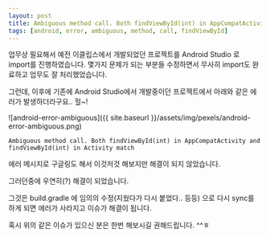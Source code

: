 ```yaml
---
layout: post
title: Ambiguous method call. Both findViewById(int) in AppCompatActivity and findViewById(int) in Activity match
tags: [android, error, ambiguous, method, call, findViewById]
---
```


업무상 필요해서 예전 이클립스에서 개발되었던 프로젝트를 Android Studio 로 import를 진행하였습니다. 몇가지 문제가 되는 부분들 수정하면서 무사히 import도 완료하고 업무도 잘 처리했었습니다.

그런데, 이후에 기존에 Android Studio에서 개발중이던 프로젝트에서 아래와 같은 에러가 발생하더라구요.. 헐~!


![android-error-ambiguous]({{ site.baseurl }}/assets/img/pexels/android-error-ambiguous.png)


~~~
Ambiguous method call. Both findViewById(int) in AppCompatActivity and findViewById(int) in Activity match
~~~


에러 메시지로 구글링도 해서 이것저것 해보지만 해결이 되지 않았습니다.

그러던중에 우연히(?) 해결이 되었습니다.

그것은 build.gradle 에 임의의 수정(지웠다가 다시 붙었다.. 등등) 으로 다시 sync를 하게 되면 에러가 사라지고 이슈가 해결이 됩니다.

혹시 위의 같은 이슈가 있으신 분은 한번 해보시길 권해드립니다. ^^ㅎ
